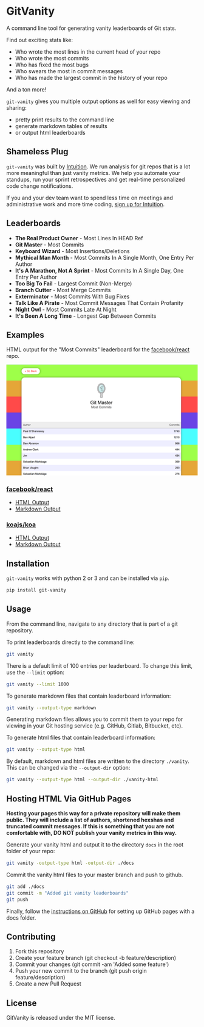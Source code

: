# GitVanity

A command line tool for generating vanity leaderboards of Git stats.

Find out exciting stats like:

* Who wrote the most lines in the current head of your repo
* Who wrote the most commits
* Who has fixed the most bugs
* Who swears the most in commit messages
* Who has made the largest commit in the history of your repo

And a ton more!

`git-vanity` gives you multiple output options as well for easy viewing and sharing:

* pretty print results to the command line
* generate markdown tables of results
* or output html leaderboards

## Shameless Plug

`git-vanity` was built by [Intuition](https://intuition.app). We run analysis for git repos
that is a lot more meaningful than just vanity metrics. We help you automate your standups, run your
sprint retrospectives and get real-time personalized code change notifications.

If you and your dev team want to spend less time on meetings and administrative work and more time coding,
[sign up for Intuition](https://intuition.app).

## Leaderboards

* **The Real Product Owner** - Most Lines In HEAD Ref
* **Git Master** - Most Commits
* **Keyboard Wizard** - Most Insertions/Deletions
* **Mythical Man Month** - Most Commits In A Single Month, One Entry Per Author
* **It's A Marathon, Not A Sprint** - Most Commits In A Single Day, One Entry Per Author
* **Too Big To Fail** - Largest Commit (Non-Merge)
* **Branch Cutter** - Most Merge Commits
* **Exterminator** - Most Commits With Bug Fixes
* **Talk Like A Pirate** - Most Commit Messages That Contain Profanity
* **Night Owl** - Most Commits Late At Night
* **It's Been A Long Time** - Longest Gap Between Commits

## Examples

HTML output for the "Most Commits" leaderboard for the [facebook/react](https://github.com/facebook/react) repo.

![alt text](https://github.com/intuition-app/git-vanity/raw/master/imgs/screenshot.png "Facebook React Screenshot")

### [facebook/react](https://github.com/facebook/react)

* [HTML Output](https://intuition-app.github.io/git-vanity/react/index.html)
* [Markdown Output](https://github.com/intuition-app/git-vanity/blob/master/examples/react/README.md)

### [koajs/koa](https://github.com/koajs/koa)

* [HTML Output](https://intuition-app.github.io/git-vanity/koa/index.html)
* [Markdown Output](https://github.com/intuition-app/git-vanity/blob/master/examples/koa/README.md)

## Installation

`git-vanity` works with python 2 or 3 and can be installed via `pip`.

```bash
pip install git-vanity
```

## Usage

From the command line, navigate to any directory that is part of a git repository.

To print leaderboards directly to the command line:

```bash
git vanity
```

There is a default limit of 100 entries per leaderboard. To change this limit, use the `--limit` option:

```bash
git vanity --limit 1000
```

To generate markdown files that contain leaderboard information:

```bash
git vanity --output-type markdown
```

Generating markdown files allows you to commit them to your repo for viewing in your Git hosting service (e.g.
GitHub, Gitlab, Bitbucket, etc).

To generate html files that contain leaderboard information:

```bash
git vanity --output-type html
```

By default, markdown and html files are written to the directory `./vanity`. This can be changed
via the `--output-dir` option:

```bash
git vanity --output-type html --output-dir ./vanity-html
```

## Hosting HTML Via GitHub Pages

**Hosting your pages this way for a private repository will make them public. They will include a list
of authors, shortened hexshas and truncated commit messages. If this is something that you are not
comfortable with, DO NOT publish your vanity metrics in this way.**

Generate your vanity html and output it to the directory `docs` in the root folder of your repo:

```bash
git vanity -output-type html -output-dir ./docs
```

Commit the vanity html files to your master branch and push to github.

```bash
git add ./docs
git commit -m "Added git vanity leaderboards"
git push
```

Finally, follow the
[instructions on GitHub](https://help.github.com/articles/configuring-a-publishing-source-for-github-pages/#publishing-your-github-pages-site-from-a-docs-folder-on-your-master-branch)
for setting up GitHub pages with a docs folder.

## Contributing

1. Fork this repository
2. Create your feature branch (git checkout -b feature/description)
3. Commit your changes (git commit -am 'Added some feature')
4. Push your new commit to the branch (git push origin feature/description)
5. Create a new Pull Request

## License

GitVanity is released under the MIT license.
